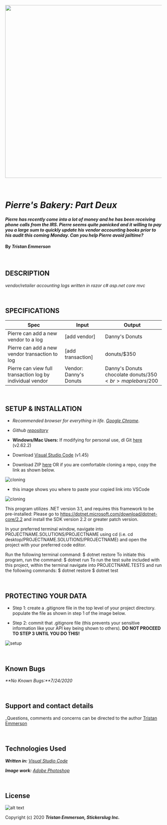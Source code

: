 <p align="center">
  <img width="800" height="554" src="https://coding-assets.s3-us-west-2.amazonaws.com/img/bakery-readme.png">
</p>

<br>

# _Pierre's Bakery: Part Deux_

#### _Pierre has recently come into a lot of money and he has been receiving phone calls from the IRS. Pierre seems quite panicked and it willing to pay you a large sum to quickly update his vendor accounting books prior to his audit this coming Monday. Can you help Pierre avoid jailtime?_	

#### By _**Tristan Emmerson**_

<br>

## **DESCRIPTION**

_vendor/retailer accounting logs written in razor c# asp.net core mvc_

<br>

## **SPECIFICATIONS**

| Spec 	| Input 	| Output 	|
|-	|-	|-	|
| Pierre can add a new vendor to a log 	| [add vendor] 	| Danny's Donuts 	|
| Pierre can add a new vendor transaction to log 	| [add transaction] 	| donuts/$350 	|
| Pierre can view full transaction log by individual vendor 	| Vendor: Danny's Donuts 	| Danny's Donuts<br>chocolate donuts/$350<br>maple bars/$200 	|

<br>

## **SETUP & INSTALLATION**

*  _Recommended browser for everything in life. [Google Chrome](https://www.google.com/chrome/)_.

*  _Github [repository](https://github.com/tmemmerson/PierresLostPrompt.Solution.git)_


*  **Windows/Mac Users:** If modifying for personal use, dl Git [here](https://git-scm.com/downloads/) (v2.62.2)

* Download [Visual Studio Code](https://code.visualstudio.com/) (v1.45)

* Download ZIP [here](https://github.com/tmemmerson/PierresLostPrompt.Solution.git) OR if you are comfortable cloning a repo, copy the link as shown below.

![cloning](https://coding-assets.s3-us-west-2.amazonaws.com/img/clone.gif "How to clone repo")

* this image shows you where to paste your copied link into VSCode

![cloning](https://coding-assets.s3-us-west-2.amazonaws.com/img/clone-github2.gif "Cloning from Github within VSCode")

This program utilizes .NET version 3.1, and requires this framework to be pre-installed:
Please go to https://dotnet.microsoft.com/download/dotnet-core/2.2 and install the SDK version 2.2 or greater patch version.

In your preferred terminal window, navigate into PROJECTNAME.SOLUTIONS/PROJECTNAME using cd (i.e. cd desktop/PROJECTNAME.SOLUTIONS/PROJECTNAME) and open the project with your preferred code editor.

Run the following terminal command: $ dotnet restore
To initiate this program, run the command: $ dotnet run
To run the test suite included with this project, within the terminal navigate into PROJECTNAME.TESTS and run the following commands:
$ dotnet restore
$ dotnet test

<br>

## **PROTECTING YOUR DATA**

* Step 1: create a .gitignore file in the top level of your project directory. populate the file as shown in step 1 of the image below.

* Step 2: commit that .gitignore file (this prevents your sensitive information like your API key being shown to others). **DO NOT PROCEED TO STEP 3 UNTIL YOU DO THIS!**

![setup](https://coding-assets.s3-us-west-2.amazonaws.com/img/readme-image-3.jpg "Set up instructions")

<br>

## **Known Bugs**

_**No Known Bugs:**7/24/2020_

<br>

## **Support and contact details**

_Questions, comments and concerns can be directed to the author [Tristan Emmerson](tristan@stickerslug.com)

<br>

## **Technologies Used**

_**Written in:** [Visual Studio Code](https://code.visualstudio.com/)_

_**Image work:** [Adobe Photoshop](https://www.adobe.com/products/photoshop.html/)_


<br>

## **License**
![alt text][logo]

[logo]: https://img.shields.io/bower/l/bootstrap "MIT License"

Copyright (c) 2020 **_Tristan Emmerson, Stickerslug Inc._**


